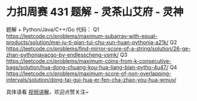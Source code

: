 # 力扣周赛 431 题解 - 灵茶山艾府 - 灵神

题解 + Python/Java/C++/Go 代码：
Q1 https://leetcode.cn/problems/maximum-subarray-with-equal-products/solution/mei-ju-ti-qian-tui-chu-xun-huan-pythonja-a21k/
Q2 https://leetcode.cn/problems/find-mirror-score-of-a-string/solution/26-ge-zhan-pythonjavacgo-by-endlesscheng-ysmk/
Q3 https://leetcode.cn/problems/maximum-coins-from-k-consecutive-bags/solution/hua-dong-chuang-kou-hua-liang-bian-pytho-4u47/
Q4 https://leetcode.cn/problems/maximum-score-of-non-overlapping-intervals/solution/dong-tai-gui-hua-er-fen-cha-zhao-you-hua-wmuy/

具体请看 [视频讲解](https://www.bilibili.com/video/BV18srKYLEd8/)，欢迎点赞关注~
